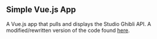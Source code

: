 ## Simple Vue.js App
A Vue.js app that pulls and displays the Studio Ghibli API. A modified/rewritten version of the code found [here](https://github.com/taniarascia/sandbox/tree/master/ghibli).
